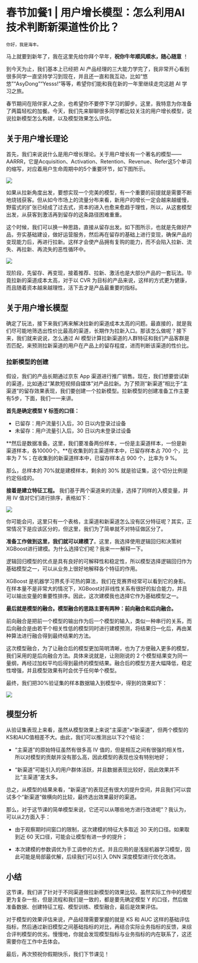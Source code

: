 # 春节加餐1 | 用户增长模型：怎么利用AI技术判断新渠道性价比？

    你好，我是海丰。

马上就要到新年了，我在这里先给你拜个早年，**祝你牛年顺风顺水，随心随意** ！

到今天为止，我们基本上已经把 AI 产品经理的三大能力学完了，我非常开心看到很多同学一直坚持学习到现在，并且还一直和我互动，比如“悠悠”“AsyDong”“Yesss!”等等，希望你们能和我在新的一年里继续走完这趟 AI 学习之旅。

春节期间在陪伴家人之余，也希望你不要停下学习的脚步。这里，我特意为你准备了两篇轻松的加餐。今天，我们先来聊聊很多同学都比较关注的用户增长模型，说说拉新模型怎么构建，以及模型效果怎么评估。

## 关于用户增长理论

首先，我们来说说什么是用户增长理论。关于用户增长有一个著名的模型——AARRR，它是Acquisition、Activation、Retention、Revenue、Refer这5个单词的缩写，对应着用户生命周期中的5个重要环节，如下图所示。

![](https://static001.geekbang.org/resource/image/44/0e/445e00a9f4c3bfc0960c83d6e3bf3f0e.jpeg)

如果从拉新角度出发，要想实现一个完美的模型，有一个重要的前提就是需要不断地烧钱获客。但从如今市场上的流量分布来看，新用户的增长一定会越来越缓慢，野蛮式的扩张已经成了过去式，资本的进入也愈来愈趋于理性，所以，从这套模型出发，从获客到激活再到留存的这条路径困难重重。

这个时候，我们可以换一种思路，直接从留存出发。如下图所示，也就是先做好产品，夯实基础建设，做好运营服务，然后再在留存的基础上进行变现，确保产品的变现能力后，再进行拉新。这样才会使产品拥有复购的能力，而不会陷入拉新、流失、再拉新、再流失的恶性循环中。

![](https://static001.geekbang.org/resource/image/c4/16/c4781a207533e0c61e281d66f7432116.jpeg)

现阶段，先留存、再变现，接着推荐、拉新、激活也是大部分产品的一套玩法。毕竟拉新的渠道成本太高，对于以 CVR 为目标的产品来说，这样的方式更为健康，而且随着资本越来越理性，活下去才是产品最重要的指标。

## 关于用户增长模型

确定了玩法，接下来我们再来解决拉新的渠道成本太高的问题。最直接的，就是我们尽可能地筛选出性价比最高的渠道，长期作为拉新入口。那该怎么做呢？接下来，我们就来说说，怎么通过 AI 模型计算拉新渠道的人群特征和我们产品客群是否匹配，来预测拉新渠道的用户在产品上的留存程度，进而判断该渠道的性价比。

### 拉新模型的创建

假设，我们的产品长期通过京东 App 渠道进行推广销售。现在，我们想要尝试新的渠道，比如通过“某款短视频自媒体”对产品拉新。为了预测“新渠道”相比于“主渠道”的留存效果表现，我们要创建一个拉新模型。拉新模型的创建准备工作主要有5步，下面，我们一一来讲。

**首先是确定模型 Y 标签的口径：**

*   已留存：用户流量引入后，30 日以内登录过设备
*   未留存：用户流量引入后，30 日以内未登录过设备

**然后是数据准备。这里，我们要准备两份样本，一份是主渠道样本，一份是新渠道样本，各10000个。**在收集到的主渠道样本中，已留存样本占 700 个，比率为 7 %；在收集到的新渠道样本中，已留存样本占 900 个，比率为 9 %。

那么，总样本的 70%就是建模样本，剩余的 30% 就是验证集，这个切分比例是约定俗成的。

**接着是建立特征工程。** 我们基于两个渠道来的流量，选择了同样的入模变量，并用 IV 值对它们进行排序，表格如下：

![](https://static001.geekbang.org/resource/image/22/37/220a7340b9ecaeeyya3454bd0f89e637.jpeg)

你可能会问，这里只有一个表格，主渠道和新渠道怎么没有区分特征呢？其实，正常情况下是应该区分的，但这里，我们为了简单就不对特征做区分了。

**准备工作做到这里，我们就可以建模了**。这里，我选择使用逻辑回归和决策树XGBoost进行建模。为什么选择它们呢？我来一一解释一下。

逻辑回归模型的优点是具有良好的可解释性和稳定性，所以模型选择逻辑回归作为基础模型之一，可以从业务上很好地解释各个特征的作用。

XGBoost 是机器学习界炙手可热的算法，我们在竞赛界经常可以看到它的身影。在样本量不是非常大的情况下，XGBoost对非线性关系有很好的拟合能力，并且可以输出变量的重要性排序。因此，这次建模我也选择它作为基础模型之一。

**最后就是模型的融合。模型融合的思路主要有两种：前向融合和后向融合。**

前向融合是把前一个模型的输出作为后一个模型的输入，类似一种串行的关系，而后向融合是由若干个相关性低的模型同时进行建模预测，将结果归一化后，再由某种算法进行融合得到最终结果的方法。

这次模型融合，为了让融合后的模型更加简明清晰，也为了方便融入更多的模型，我们采用的是后向融合方法。具体来说就是，让刚刚说的 2 个模型结果变为同一量纲，再经过加权平均后得到最终的模型结果。融合后的模型方差大幅降低，稳定性增强，并且模型效果有时会优于任何单个模型。

最终，我们把30%验证集的样本数据输入到模型中，得到的效果如下：

![](https://static001.geekbang.org/resource/image/ae/9f/aec130e0dc4b3881866e3224e667b09f.jpeg)

## 模型分析

从验证集表现上来看，虽然从模型效果上来说“主渠道”>“新渠道”，但两个模型的KS和AUC值相差不大。由此，我们可以推测出以下2个结论：

*   “主渠道”的原始特征虽然有很多高 IV 值的，但是相互之间有很强的相关性，所以对模型的贡献并没有那么高，因此模型的表现也没有特别地好；
    
*   “新渠道”可能引入的用户群体活跃，并且数据表现比较好，因此效果并不比“主渠道”差太多。
    

总之，从模型的结果来看，“新渠道”的表现还有很大的提升空间，并且我们可以尝试多个“新渠道”做横向的比较，最终选出效果最好的渠道。

那么，对于这节课的简单模型来说，它还可以从哪些地方进行改进呢”？我认为，可以从2方面入手：

*   由于观察期时间窗口的限制，这次建模的特征大多取近 30 天的口径。如果取到近 60 天口径，可能会让模型有进一步的提升；
    
*   本次建模的参数调优为手工调参的方式，并且应用的是浅层机器学习模型，因此可能是局部最优解，后续我们可以引入 DNN 深度模型进行优化改进。
    

## 小结

这节课，我们讲了针对于不同渠道做拉新模型的效果比较。虽然实际工作中的模型更为复杂一些，但是流程和我们是一致的，都是要先确定模型 Y 的口径，然后做准备数据、创建特征工程、模型训练、模型融合，最后是效果评估。

对于模型的效果评估来说，产品经理需要掌握的就是 KS 和 AUC 这样的基础评估指标，然后通过新旧模型之间基础指标的对比，再结合实际业务指标的反馈，来综合评判模型的优劣。慢慢地，你就会发现模型指标与业务指标的内在联系了，这还需要你在工作中去体会。

最后，再次预祝你假期快乐，我们下节课见！
    